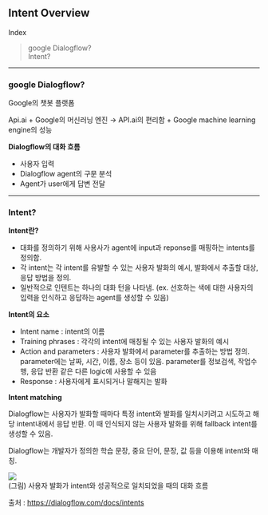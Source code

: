 ## Intent Overview  

Index  
> google Dialogflow?  
> Intent?  

---  
### google Dialogflow?  
Google의 챗봇 플랫폼  
 
Api.ai + Google의 머신러닝 엔진 → API.ai의 편리함 + Google machine learning engine의 성능  

**Dialogflow의 대화 흐름**  
 - 사용자 입력  
 - Dialogflow agent의 구문 분석    
 - Agent가 user에게 답변 전달    

---  
### Intent?

**Intent란?**  

 - 대화를 정의하기 위해 사용사가 agent에 input과 reponse를 매핑하는 intents를 정의함.  
 - 각 intent는 각 intent를 유발할 수 있는 사용자 발화의 예시, 발화에서 추출할 대상, 응답 방법을 정의.  
 - 일반적으로 인텐트는 하나의 대화 턴을 나타냄. (ex. 선호하는 색에 대한 사용자의 입력을 인식하고 응답하는 agent를 생성할 수 있음)  

**Intent의 요소**  

 - Intent name : intent의 이름  
 - Training phrases : 각각의 intent에 매칭될 수 있는 사용자 발화의 예시  
 - Action and parameters : 사용자 발화에서 parameter를 추출하는 방법 정의. parameter에는 날짜, 시간, 이름, 장소 등이 있음. parameter를 정보검색, 작업수행, 응답 반환 같은 다른 logic에 사용할 수 있음   
 - Response : 사용자에게 표시되거나 말해지는 발화  

**Intent matching**  

Dialogflow는 사용자가 발화할 때마다 특정 intent와 발화를 일치시키려고 시도하고 해당 intent내에서 응답 반환. 이 때 인식되지 않는 사용자 발화를 위해 fallback intent를 생성할 수 있음.

Dialogflow는 개발자가 정의한 학습 문장, 중요 단어, 문장, 값 등을 이용해 intent와 매칭.  

![
](https://lh3.googleusercontent.com/JufjDsdi6XXARpIZ8Ggh8QHFL4c6SFfCB_JcTR6Xv94FogsNCpoJ8KiYZVqFrvCSYs78ote6Egw "intent1")  
(그림) 사용자 발화가 intent와 성공적으로 일치되었을 때의 대화 흐름  

출처 : https://dialogflow.com/docs/intents  

<!--stackedit_data:
eyJoaXN0b3J5IjpbNTkxMTAxNDU4XX0=
-->